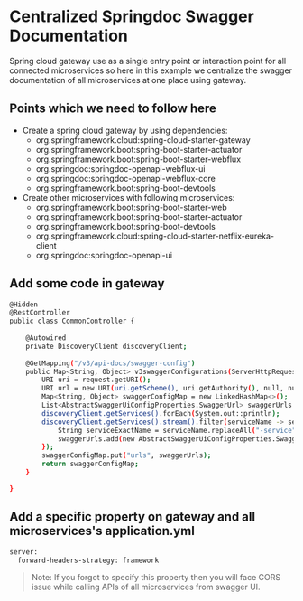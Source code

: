 # Centralized Springdoc Swagger Documentation

Spring cloud gateway use as a single entry point or interaction point for all connected microservices so here in this example we centralize the swagger documentation of all microservices at one place using gateway.

## Points which we need to follow here

- Create a spring cloud gateway by using dependencies:
  - org.springframework.cloud:spring-cloud-starter-gateway
  - org.springframework.boot:spring-boot-starter-actuator
  - org.springframework.boot:spring-boot-starter-webflux
  - org.springdoc:springdoc-openapi-webflux-ui
  - org.springdoc:springdoc-openapi-webflux-core
  - org.springframework.boot:spring-boot-devtools
- Create other microservices with following microservices:
  - org.springframework.boot:spring-boot-starter-web
  - org.springframework.boot:spring-boot-starter-actuator
  - org.springframework.boot:spring-boot-devtools
  - org.springframework.cloud:spring-cloud-starter-netflix-eureka-client
  - org.springdoc:springdoc-openapi-ui

## Add some code in gateway

```sh
@Hidden
@RestController
public class CommonController {
	
	@Autowired
	private DiscoveryClient discoveryClient;
	
	@GetMapping("/v3/api-docs/swagger-config")
	public Map<String, Object> v3swaggerConfigurations(ServerHttpRequest request) throws URISyntaxException {
		URI uri = request.getURI();
		URI url = new URI(uri.getScheme(), uri.getAuthority(), null, null, null);
		Map<String, Object> swaggerConfigMap = new LinkedHashMap<>();
		List<AbstractSwaggerUiConfigProperties.SwaggerUrl> swaggerUrls = new LinkedList<>();
		discoveryClient.getServices().forEach(System.out::println);
		discoveryClient.getServices().stream().filter(serviceName -> serviceName.endsWith("-service")).forEach(serviceName -> {
			String serviceExactName = serviceName.replaceAll("-service", "");
			swaggerUrls.add(new AbstractSwaggerUiConfigProperties.SwaggerUrl(serviceName, url + "/" + serviceExactName + "/v3/api-docs", serviceName));
		});
		swaggerConfigMap.put("urls", swaggerUrls);
		return swaggerConfigMap;
	}

}
```

## Add a specific property on gateway and all microservices's application.yml

``` sh
server:
  forward-headers-strategy: framework
```

> Note: If you forgot to specify this property then you will face CORS issue while calling APIs of all microservices from swagger UI.
